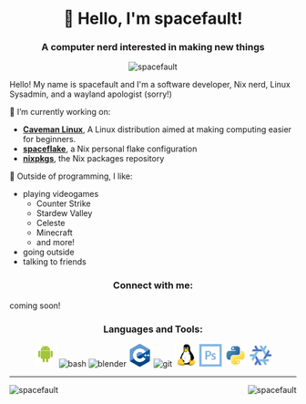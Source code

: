 
<h1 align="center">👋 Hello, I'm spacefault!</h1>  
<h3 align="center">A computer nerd interested in making new things</h3>  
  
<p align="center"> <img src="https://komarev.com/ghpvc/?username=spacefault&label=Profile%20views&color=0e75b6&style=flat" alt="spacefault" /> </p>  
  
 Hello! My name is spacefault and I'm a software developer, Nix nerd, Linux Sysadmin, and a wayland apologist (sorry!)
 
🔭 I’m currently working on:
- **[Caveman Linux](https://github.com/cavemandevs/caveman-linux)**, A Linux distribution aimed at making computing easier for beginners. 
- **[spaceflake](https://github.com/spacefault/spaceflake)**, a Nix personal flake configuration
- **[nixpkgs](https://github.com/NixOS/nixpkgs)**, the Nix packages repository

🌱 Outside of programming, I like:
 - playing videogames 
	 - Counter Strike
	 - Stardew Valley
	 - Celeste
	 - Minecraft
	 - and more!
- going outside
- talking to friends

  
<h3 align="center">Connect with me:</h3>
coming soon!  
<p align="left">  
</p>  
  
<h3 align="center">Languages and Tools:</h3>  
<p align="center">  <img src="https://raw.githubusercontent.com/devicons/devicon/master/icons/android/android-original-wordmark.svg" alt="android" width="40" height="40"/> </a>  <img src="https://www.vectorlogo.zone/logos/gnu_bash/gnu_bash-icon.svg" alt="bash" width="40" height="40"/> </a> <img src="https://download.blender.org/branding/community/blender_community_badge_white.svg" alt="blender" width="40" height="40"/> </a> <img src="https://raw.githubusercontent.com/devicons/devicon/master/icons/cplusplus/cplusplus-original.svg" alt="cplusplus" width="40" height="40"/> </a>  <img src="https://www.vectorlogo.zone/logos/git-scm/git-scm-icon.svg" alt="git" width="40" height="40"/> </a> <img src="https://raw.githubusercontent.com/devicons/devicon/master/icons/linux/linux-original.svg" alt="linux" width="40" height="40"/> </a>  <img src="https://raw.githubusercontent.com/devicons/devicon/master/icons/photoshop/photoshop-line.svg" alt="photoshop" width="40" height="40"/> </a>  <img src="https://raw.githubusercontent.com/devicons/devicon/master/icons/python/python-original.svg" alt="python" width="40" height="40"/> </a> </a> <img src="https://raw.githubusercontent.com/devicons/devicon/master/icons/nixos/nixos-original.svg" alt="nix" width="40" height="40"/> </a> </p>

---

<p><img align="right" src="https://github-readme-stats.vercel.app/api/top-langs?username=spacefault&show_icons=true&locale=en&layout=compact" alt="spacefault" /></p>  


<p>&nbsp;<img align="left" src="https://github-readme-stats.vercel.app/api?username=spacefault&show_icons=true&locale=en" alt="spacefault" /></p>
